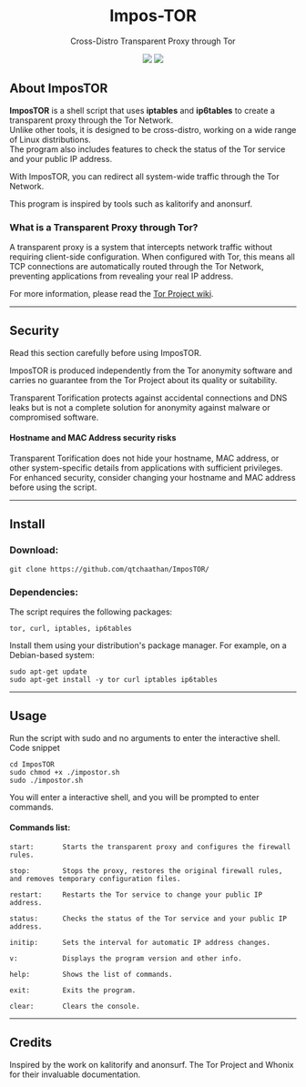 <h1 align="center">Impos-TOR</h1>

<p align="center">
Cross-Distro Transparent Proxy through Tor
</p>

<p align="center">
<a href="https://github.com/qtchaathan/impostor/commits/main"><img src="https://img.shields.io/badge/version-1.1.2-blue"></a>
<a href="https://github.com/qtchaathan/ImposTOR/blob/main/LICENSE"><img src="https://img.shields.io/github/license/qtchaathan/impostor.svg"></a>
</p>

## About ImposTOR

**ImposTOR** is a shell script that uses **iptables** and **ip6tables** to create a transparent proxy through the Tor Network.<br>
Unlike other tools, it is designed to be cross-distro, working on a wide range of Linux distributions.<br>
The program also includes features to check the status of the Tor service and your public IP address.<br>

With ImposTOR, you can redirect all system-wide traffic through the Tor Network.

This program is inspired by tools such as kalitorify and anonsurf.

### What is a Transparent Proxy through Tor?

A transparent proxy is a system that intercepts network traffic without requiring client-side configuration. When configured with Tor, this means all TCP connections are automatically routed through the Tor Network, preventing applications from revealing your real IP address.

For more information, please read the [Tor Project wiki](https://gitlab.torproject.org/legacy/trac/-/wikis/doc/TransparentProxy).

---

## Security

Read this section carefully before using ImposTOR.

ImposTOR is produced independently from the Tor anonymity software and carries no guarantee from the Tor Project about its quality or suitability.

Transparent Torification protects against accidental connections and DNS leaks but is not a complete solution for anonymity against malware or compromised software.

#### Hostname and MAC Address security risks

Transparent Torification does not hide your hostname, MAC address, or other system-specific details from applications with sufficient privileges. For enhanced security, consider changing your hostname and MAC address before using the script.

---

## Install

### Download:

```term
git clone https://github.com/qtchaathan/ImposTOR/
```
### Dependencies:

The script requires the following packages:

    tor, curl, iptables, ip6tables

Install them using your distribution's package manager. For example, on a Debian-based system:
```
sudo apt-get update
sudo apt-get install -y tor curl iptables ip6tables
```

---

## Usage

Run the script with sudo and no arguments to enter the interactive shell.
Code snippet

```
cd ImposTOR
sudo chmod +x ./impostor.sh
sudo ./impostor.sh
``` 

You will enter a interactive shell, and you will be prompted to enter commands.

#### Commands list:

    start:       Starts the transparent proxy and configures the firewall rules.

    stop:        Stops the proxy, restores the original firewall rules, and removes temporary configuration files.

    restart:     Restarts the Tor service to change your public IP address.

    status:      Checks the status of the Tor service and your public IP address.

    initip:      Sets the interval for automatic IP address changes.

    v:           Displays the program version and other info.

    help:        Shows the list of commands.

    exit:        Exits the program.

    clear:       Clears the console.

---

## Credits

Inspired by the work on kalitorify and anonsurf.
The Tor Project and Whonix for their invaluable documentation.
